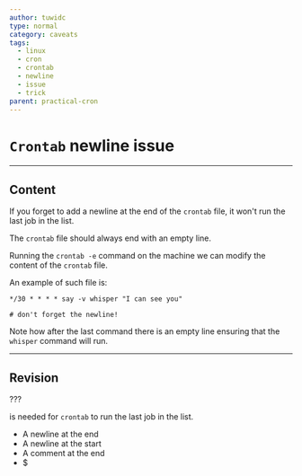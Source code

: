 ```yaml
---
author: tuwidc
type: normal
category: caveats
tags:
  - linux
  - cron
  - crontab
  - newline
  - issue
  - trick
parent: practical-cron
---
```


# `Crontab` newline issue


---

## Content

If you forget to add a newline at the end of the `crontab` file, it won't run the last job in the list. 

The `crontab` file should always end with an empty line.

Running the `crontab -e` command on the machine we can modify the content of the `crontab` file.

An example of such file is:

```plain-text
*/30 * * * * say -v whisper "I can see you"

# don't forget the newline!
```

Note how after the last command there is an empty line ensuring that the `whisper` command will run.


---

## Revision

??? 

is needed for `crontab` to run the last job in the list.

* A newline at the end
* A newline at the start
* A comment at the end
* $
